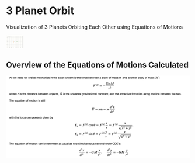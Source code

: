 # 3 Planet Orbit
Visualization of 3 Planets Orbiting Each Other using Equations of Motions

<img src="https://github.com/ElliotEckholm/3_Planet_Orbit/blob/master/Images/orbitClip.gif" width="48">

## Overview of the Equations of Motions Calculated

![alt text](https://github.com/ElliotEckholm/3_Planet_Orbit/blob/master/Images/equations.png?raw=true)


